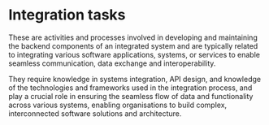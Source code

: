 # Integration tasks
These are activities and processes involved in developing and maintaining the backend components of an integrated system and are typically related to integrating various software applications, systems, or services to enable seamless communication, data exchange and interoperability.

They require knowledge in systems integration, API design, and knowledge of the technologies and frameworks used in the integration process, and play a crucial role in ensuring the seamless flow of data and functionality across various systems, enabling organisations to build complex, interconnected software solutions and architecture.


